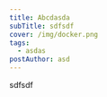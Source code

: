 ```yaml
---
title: Abcdasda
subTitle: sdfsdf
cover: /img/docker.png
tags:
  - asdas
postAuthor: asd
---
```

sdfsdf
